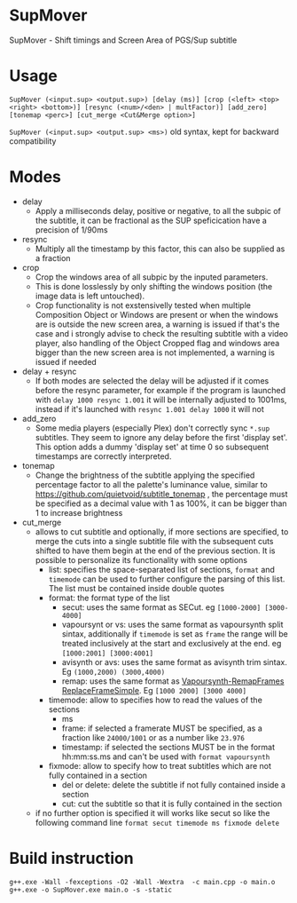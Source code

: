 # SupMover
SupMover - Shift timings and Screen Area of PGS/Sup subtitle

# Usage
`SupMover (<input.sup> <output.sup>) [delay (ms)] [crop (<left> <top> <right> <bottom>)] [resync (<num>/<den> | multFactor)] [add_zero] [tonemap <perc>] [cut_merge <Cut&Merge option>]`

`SupMover (<input.sup> <output.sup> <ms>)` old syntax, kept for backward compatibility

# Modes
* delay
  * Apply a milliseconds delay, positive or negative, to all the subpic of the subtitle, it can be fractional as the SUP speficication have a precision of 1/90ms
* resync
  * Multiply all the timestamp by this factor, this can also be supplied as a fraction
* crop
  * Crop the windows area of all subpic by the inputed parameters.
  * This is done losslessly by only shifting the windows position (the image data is left untouched).
  * Crop functionality is not exstensivelly tested when multiple Composition Object or Windows are present or when the windows are is outside the new screen area, a warning is issued if that's the case and i strongly advise to check the resulting subtitle with a video player, also handling of the Object Cropped flag and windows area bigger than the new screen area is not implemented, a warning is issued if needed
* delay + resync
  * If both modes are selected the delay will be adjusted if it comes before the resync parameter, for example if the program is launched with `delay 1000 resync 1.001` it will be internally adjusted to 1001ms, instead if it's launched with `resync 1.001 delay 1000` it will not
* add_zero
  * Some media players (especially Plex) don't correctly sync `*.sup` subtitles.  They seem to ignore any delay before the first 'display set'.  This option adds a dummy 'display set' at time 0 so subsequent timestamps are correctly interpreted.
* tonemap
  * Change the brightness of the subtitle applying the specified percentage factor to all the palette's luminance value, similar to https://github.com/quietvoid/subtitle_tonemap , the percentage must be specified as a decimal value with 1 as 100%, it can be bigger than 1 to increase brightness
* cut_merge
  * allows to cut subtitle and optionally, if more sections are specified, to merge the cuts into a single subtitle file with the subsequent cuts shifted to have them begin at the end of the previous section. It is possible to personalize its functionality with some options
	* list: specifies the space-separated list of sections, `format` and `timemode` can be used to further configure the parsing of this list. The list must be contained inside double quotes
	* format: the format type of the list
	  * secut: uses the same format as SECut. eg `[1000-2000] [3000-4000]`
	  * vapoursynt or vs: uses the same format as vapoursynth split sintax, additionally if `timemode` is set as `frame` the range will be treated inclusively at the start and exclusively at the end. eg `[1000:2001] [3000:4001]`
	  * avisynth or avs: uses the same format as avisynth trim sintax. Eg `(1000,2000) (3000,4000)`
	  * remap: uses the same format as [Vapoursynth-RemapFrames ReplaceFrameSimple](https://github.com/Irrational-Encoding-Wizardry/Vapoursynth-RemapFrames#replaceframessimple). Eg `[1000 2000] [3000 4000]`
    * timemode: allow to specifies how to read the values of the sections
	  * ms
	  * frame: if selected a framerate MUST be specified, as a fraction like `24000/1001` or as a number like `23.976`
	  * timestamp: if selected the sections MUST be in the format hh:mm:ss.ms and can't be used with `format vapoursynth`
    * fixmode: allow to specify how to treat subtitles which are not fully contained in a section
	  * del or delete: delete the subtitle if not fully contained inside a section
	  * cut: cut the subtitle so that it is fully contained in the section
  * if no further option is specified it will works like secut so like the following command line `format secut timemode ms fixmode delete`


# Build instruction
```
g++.exe -Wall -fexceptions -O2 -Wall -Wextra  -c main.cpp -o main.o
g++.exe -o SupMover.exe main.o -s -static
```
